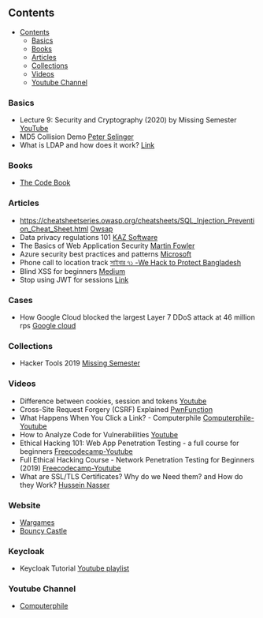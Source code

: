 ## Contents

- [Contents](#contents)
  - [Basics](#basics)
  - [Books](#books)
  - [Articles](#articles)
  - [Collections](#collections)
  - [Videos](#videos)
  - [Youtube Channel](#youtube-channel)

### Basics
* Lecture 9: Security and Cryptography (2020) by Missing Semester [YouTube](https://youtu.be/tjwobAmnKTo)
* MD5 Collision Demo [Peter Selinger](https://www.mathstat.dal.ca/~selinger/md5collision/)
* What is LDAP and how does it work? [Link](https://sensu.io/blog/what-is-ldap)

### Books
- [The Code Book](https://simonsingh.net/books/the-code-book/) 

### Articles 

- https://cheatsheetseries.owasp.org/cheatsheets/SQL_Injection_Prevention_Cheat_Sheet.html [Owsap](https://cheatsheetseries.owasp.org/cheatsheets/SQL_Injection_Prevention_Cheat_Sheet.html)
- Data privacy regulations 101 [KAZ Software](https://kaz.com.bd/blog/2020/12/16/data-privacy-regulations-101)
- The Basics of Web Application Security [Martin Fowler](https://www.martinfowler.com/articles/web-security-basics.html)
- Azure security best practices and patterns [Microsoft](https://learn.microsoft.com/en-us/azure/security/fundamentals/best-practices-and-patterns)
- Phone call to location track [সাইবার ৭১ -We Hack to Protect Bangladesh](https://www.facebook.com/Cyber71Bangladesh/posts/833847376966122)
- Blind XSS for beginners [Medium](https://infosecwriteups.com/blind-xss-for-beginners-c88e48083071)
- Stop using JWT for sessions [Link](http://cryto.net/~joepie91/blog/2016/06/13/stop-using-jwt-for-sessions/)

### Cases

- How Google Cloud blocked the largest Layer 7 DDoS attack at 46 million rps [Google cloud](https://cloud.google.com/blog/products/identity-security/how-google-cloud-blocked-largest-layer-7-ddos-attack-at-46-million-rps)

### Collections
* Hacker Tools 2019 [Missing Semester](https://www.youtube.com/playlist?list=PLyzOVJj3bHQuiujH1lpn8cA9dsyulbYRv)

### Videos

- Difference between cookies, session and tokens [Youtube](https://youtu.be/GhrvZ5nUWNg?si=RauCnYwWmEOp2G1S)
- Cross-Site Request Forgery (CSRF) Explained [PwnFunction](https://youtu.be/eWEgUcHPle0?si=CrTu3RNSJcRPDQSJ)
- What Happens When You Click a Link? - Computerphile [Computerphile-Youtube](https://youtu.be/keo0dglCj7I?si=n_FzLUUJZmWJZQ4y)
- How to Analyze Code for Vulnerabilities [Youtube](https://www.youtube.com/live/A8CNysN-lOM?si=-m8J6J95c3JzFDEh)
- Ethical Hacking 101: Web App Penetration Testing - a full course for beginners [Freecodecamp-Youtube](https://youtu.be/2_lswM1S264?si=zrA3ad4AUdzsI3e5)
- Full Ethical Hacking Course - Network Penetration Testing for Beginners (2019) [Freecodecamp-Youtube](https://youtu.be/3Kq1MIfTWCE?si=yyMsg-Ek8-uvcTx_)
- What are SSL/TLS Certificates? Why do we Need them? and How do they Work? [Hussein Nasser](https://youtu.be/r1nJT63BFQ0?si=kRATV2Kg1nh0fCfS)

### Website
- [Wargames](https://overthewire.org/wargames/)
- [Bouncy Castle](https://www.bouncycastle.org/)

### Keycloak

- Keycloak Tutorial [Youtube playlist](https://youtube.com/playlist?list=PLRTM7OTAxy3OcmFEZeIcRgyYBjFR9yNyT&si=kTv1tkhtunI9YGyP)

### Youtube Channel

- [Computerphile](https://www.youtube.com/@Computerphile)
